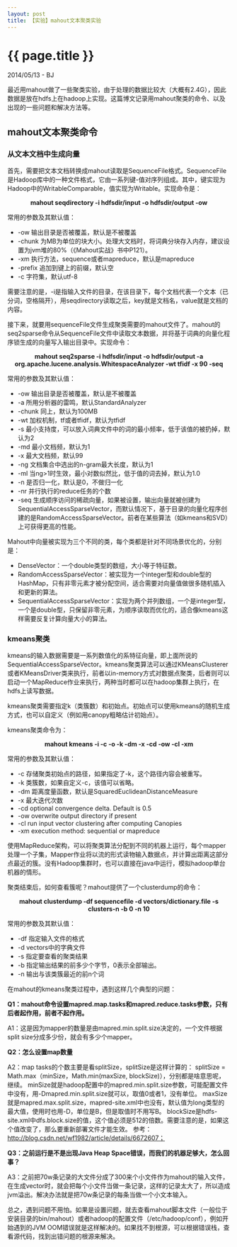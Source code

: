 ```yaml
---
layout: post
title: 【实验】mahout文本聚类实验
---
```


{{ page.title }}
================

<p class="meta">2014/05/13 - BJ</p>

最近用mahout做了一些聚类实验，由于处理的数据比较大（大概有2.4G），因此数据是放在hdfs上在hadoop上实现。这篇博文记录用mahout聚类的命令、以及出现的一些问题和解决方法等。

## mahout文本聚类命令

### 从文本文档中生成向量

首先，需要把文本文档转换成mahout读取是SequenceFile格式。SequenceFile是Hadoop库中的一种文件格式，它由一系列键-值对序列组成。其中，键实现为Hadoop中的WritableComparable，值实现为Writable。实现命令是：
**<center>mahout seqdirectory -i hdfsdir/input -o hdfsdir/output -ow</center>**

常用的参数及其默认值：

+ -ow 输出目录是否被覆盖，默认是不被覆盖
+ -chunk 为MB为单位的块大小。处理大文档时，将词典分块存入内存，建议设置为jvm堆的80%（《Mahout实战》书中P121）。
+ -xm 执行方法，sequence或者mapreduce，默认是mapreduce
+ -prefix 追加到键上的前缀，默认空
+ -c 字符集，默认utf-8

需要注意的是，-i是指输入文件的目录，在该目录下，每个文档代表一个文本（已分词，空格隔开），用seqdirectory读取之后，key就是文档名，value就是文档的内容。

接下来，就要用sequenceFile文件生成聚类需要的mahout文件了。mahout的seq2sparse命令从SequenceFile文件中读取文本数据，并将基于词典的向量化程序锁生成的向量写入输出目录中。实现命令：
**<center>mahout seq2sparse -i hdfsdir/input -o hdfsdir/output -a org.apache.lucene.analysis.WhitespaceAnalyzer -wt tfidf  -x 90 -seq</center>**

常用的参数及其默认值：

+ -ow 输出目录是否被覆盖，默认是不被覆盖
+ -a 所用分析器的雷鸣，默认StandardAnalyzer
+ -chunk 同上，默认为100MB
+ -wt 加权机制，tf或者tfidf，默认为tfidf
+ -s 最小支持度，可以放入词典文件中的词的最小频率，低于该值的被扔掉，默认为2
+ -md 最小文档频，默认为1
+ -x 最大文档频，默认99
+ -ng 文档集合中选出的n-gram最大长度，默认为1
+ -ml 当ng>1时生效，最小对数似然比，低于值的词去掉，默认为1.0
+ -n 是否归一化，默认是0，不做归一化
+ -nr 并行执行的reduce任务的个数
+ -seq 生成顺序访问的稀疏向量，如果被设置，输出向量就被创建为SequentialAccessSparseVector，而默认情况下，基于目录的向量化程序创建的是RandomAccessSparseVector。前者在某些算法（如kmeans和SVD）上可获得更高的性能。

Mahout中向量被实现为三个不同的类，每个类都是针对不同场景优化的，分别是：

+ DenseVector：一个double类型的数组，大小等于特征数。
+ RandomAccessSparseVector：被实现为一个integer型和double型的HashMap，只有非零元素才被分配空间，适合需要对向量值做很多随机插入和更新的算法。
+ SequentialAccessSparseVector：实现为两个并列数组，一个是integer型，一个是double型，只保留非零元素，为顺序读取而优化的，适合像kmeans这样需要反复计算向量大小的算法。

### kmeans聚类

kmeans的输入数据需要是一系列数值化的系特征向量，即上面所说的SequentialAccessSparseVector。kmeans聚类算法可以通过KMeansClusterer或者KMeansDriver类来执行，前者以in-memory方式对数据点聚类，后者则可以启动一个MapReduce作业来执行，两种当时都可以在hadoop集群上执行，在hdfs上读写数据。

kmeans聚类需要指定k（类簇数）和初始点。初始点可以使用kmeans的随机生成方式，也可以自定义（例如用canopy粗略估计初始点）。

kmeans聚类命令为：
**<center>mahout kmeans -i -c -o -k -dm -x -cd -ow -cl -xm</center>**

常用的参数及其默认值：

+ -c 存储聚类初始点的路径，如果指定了-k，这个路径内容会被重写。
+ -k 类簇数，如果自定义-c，该值可以省略。
+ -dm 距离度量函数，默认是SquaredEuclideanDistanceMeasure
+ -x 最大迭代次数
+ -cd optional convergence delta. Default is 0.5
+ -ow overwrite output directory if present
+ -cl run input vector clustering after computing Canopies
+ -xm execution method: sequential or mapreduce

使用MapReduce架构，可以将聚类算法分配到不同的机器上运行，每个mapper处理一个子集，Mapper作业将以流的形式读物输入数据点，并计算出距离这部分点最近的簇。没有Hadoop集群时，也可以直接在java中运行，模拟hadoop单台机器的情形。

聚类结束后，如何查看簇呢？mahout提供了一个clusterdump的命令：
**<center>mahout clusterdump -df sequencefile -d vectors/dictionary.file -s clusters-n -b 0 -n 10</center>**

常用的参数及其默认值：

+ -df 指定输入文件的格式
+ -d vectors中的字典文件
+ -s 指定要查看的聚类结果
+ -b 指定输出结果的前多少个字节，0表示全部输出。
+ -n 输出与该类簇最近的前n个词

在mahout的kmeans聚类过程中，遇到这样几个典型的问题：

**Q1：mahout命令设置mapred.map.tasks和mapred.reduce.tasks参数，只有后者起作用，前者不起作用。**

A1：这是因为mapper的数量是由mapred.min.split.size决定的，一个文件根据split size分成多少份，就会有多少个mapper。

**Q2：怎么设置map数量**

A2：map tasks的个数主要是看splitSize，splitSize是这样计算的：
      splitSize = Math.max（minSize，Math.min(maxSize, blockSize)），分别都是啥意思呢，继续。
      minSize就是hadoop配置中的mapred.min.split.size参数，可能配置文件中没有，用-Dmapred.min.split.size就可以，取值0或者1，没有单位。
      maxSize就是mapred.max.split.size，mapred-site.xml中也没有，默认值为long类型的最大值，使用时也用-D，单位是B，但是取值时不用写B。
      blockSize是hdfs-site.xml中dfs.block.size的值，这个值必须是512的倍数。需要注意的是，如果这个值改变了，那么要重新部署文件才能生效。
      参考：http://blog.csdn.net/wf1982/article/details/6672607；

**Q3：之前运行是不是出现Java Heap Space错误，而我们的机器足够大，怎么回事？**

A3：之前把70w条记录的大文件分成了300来个小文件作为mahout的输入文件，在生成vector时，就会把每个小文件当做一条记录，这样的记录太大了，所以造成jvm溢出。解决办法就是把70w条记录的每条当做一个小文本输入。

总之，遇到问题不用怕。如果是设置问题，就去查看mahout脚本文件（一般位于安装目录的bin/mahout）或者hadoop的配置文件（/etc/hadoop/conf），例如开始遇到的JVM OOM错误就是这样解决的。如果找不到根源，可以根据错误栈，查看源代码，找到出错问题的根源来解决。
